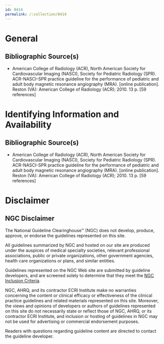 ```yaml
---
id: 8414
permalink: /:collection/8414
---
```


# General

## Bibliographic Source(s)

- American College of Radiology (ACR), North American Society for Cardiovascular Imaging (NASCI), Society for Pediatric Radiology (SPR). ACR-NASCI-SPR practice guideline for the performance of pediatric and adult body magnetic resonance angiography (MRA). [online publication]. Reston (VA): American College of Radiology (ACR); 2010. 13 p. [59 references]

# Identifying Information and Availability

## Bibliographic Source(s)

- American College of Radiology (ACR), North American Society for Cardiovascular Imaging (NASCI), Society for Pediatric Radiology (SPR). ACR-NASCI-SPR practice guideline for the performance of pediatric and adult body magnetic resonance angiography (MRA). [online publication]. Reston (VA): American College of Radiology (ACR); 2010. 13 p. [59 references]

# Disclaimer

## NGC Disclaimer

The National Guideline Clearinghouse™ (NGC) does not develop, produce, approve, or endorse the guidelines represented on this site.

All guidelines summarized by NGC and hosted on our site are produced under the auspices of medical specialty societies, relevant professional associations, public or private organizations, other government agencies, health care organizations or plans, and similar entities.

Guidelines represented on the NGC Web site are submitted by guideline developers, and are screened solely to determine that they meet the [NGC Inclusion Criteria](/help-and-about/summaries/inclusion-criteria).

NGC, AHRQ, and its contractor ECRI Institute make no warranties concerning the content or clinical efficacy or effectiveness of the clinical practice guidelines and related materials represented on this site. Moreover, the views and opinions of developers or authors of guidelines represented on this site do not necessarily state or reflect those of NGC, AHRQ, or its contractor ECRI Institute, and inclusion or hosting of guidelines in NGC may not be used for advertising or commercial endorsement purposes.

Readers with questions regarding guideline content are directed to contact the guideline developer.

